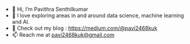 - 👋 Hi, I’m Pavithra Senthilkumar 
- 🌱 I love exploring areas in and around data science, machine learning and AI.
- 📝 Check out my blog : https://medium.com/@pavi2468kuk
- 📫 Reach me at pavi2468kuk@gmail.com

<!---
pavi2803/pavi2803 is a ✨ special ✨ repository because its `README.md` (this file) appears on your GitHub profile.
You can click the Preview link to take a look at your changes.
--->
